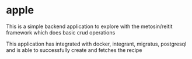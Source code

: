 # apple

This is a simple backend application to explore with the metosin/reitit framework which does basic crud operations

This application has integrated with docker, integrant, migratus, postgresql and is able to successfully create and fetches the recipe
